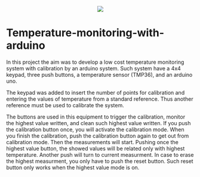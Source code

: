 <p align="center">
  <img src="Arduino.png" >
</p>

# Temperature-monitoring-with-arduino
In this project the aim was to develop a low cost temperature monitoring system with calibration by an arduino system. Such system have a 4x4 keypad, three push buttons, a temperature sensor (TMP36), and an arduino uno.

The keypad was added to insert the number of points for calibration and entering the values of temperature from a standard reference. Thus another reference must be used to calibrate the system.

The buttons are used in this equipment to trigger the calibration, monitor the highest value written, and clean such highest value written. If you push the calibration button once, you will activate the calibration mode. When you finish the calibration, push the calibration button again to get out from calibration mode. Then the measurements will start. Pushing once the highest value button, the showed values will be related only with highest temperature. Another push will turn to current measurment. In case to erase the highest measurment, you only have to push the reset button. Such reset button only works when the highest value mode is on.

